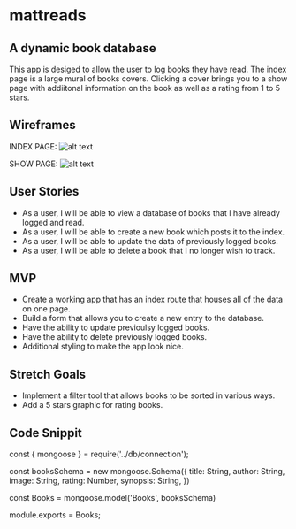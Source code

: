 # mattreads
## A dynamic book database
This app is desiged to allow the user to log books they have read. The index page is a large mural of books covers. Clicking a cover brings you to a show page with addiitonal information on the book as well as a rating from 1 to 5 stars.

## Wireframes
INDEX PAGE:
![alt text](https://i.imgur.com/aVYVyow.png)

SHOW PAGE:
![alt text](https://i.imgur.com/dfsdUKI.png)

## User Stories
- As a user, I will be able to view a database of books that I have already logged and read.
- As a user, I will be able to create a new book which posts it to the index.
- As a user, I will be able to update the data of previously logged books.
- As a user, I will be able to delete a book that I no longer wish to track.

## MVP
- Create a working app that has an index route that houses all of the data on one page.
- Build a form that allows you to create a new entry to the database.
- Have the ability to update previoulsy logged books.
- Have the ability to delete previously logged books.
- Additional styling to make the app look nice.

## Stretch Goals
- Implement a filter tool that allows books to be sorted in various ways.
- Add a 5 stars graphic for rating books.

## Code Snippit
const { mongoose } = require('../db/connection');

const booksSchema = new mongoose.Schema({
    title: String,
    author: String,
    image: String,
    rating: Number,
    synopsis: String,
})

const Books = mongoose.model('Books', booksSchema)

module.exports = Books;
